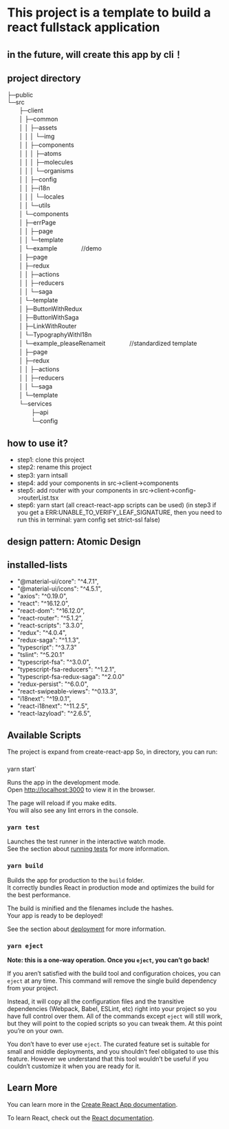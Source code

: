 # This project is a template to build a react fullstack application

## in the future, will create this app by cli！

## project directory
├─public  
└─src  
　　├─client  
　　│  ├─common  
　　│  │  ├─assets  
　　│  │  │  └─img  
　　│  │  ├─components  
　　│  │  │  ├─atoms  
　　│  │  │  ├─molecules  
　　│  │  │  └─organisms  
　　│  │  ├─config  
　　│  │  ├─i18n  
　　│  │  │  └─locales  
　　│  │  └─utils  
　　│  └─components  
　　│      ├─errPage  
　　│      │  ├─page  
　　│      │  └─template  
　　│      └─example　　　　//demo  
　　│          ├─page  
　　│          ├─redux  
　　│          │  ├─actions  
　　│          │  ├─reducers  
　　│          │  └─saga  
　　│          └─template  
　　│              ├─ButtonWithRedux  
　　│              ├─ButtonWithSaga  
　　│              ├─LinkWithRouter  
　　│              └─TypographyWithI18n  
　　│      └─example_pleaseRenameit　　　　//standardized template  
　　│          ├─page  
　　│          ├─redux  
　　│          │  ├─actions  
　　│          │  ├─reducers  
　　│          │  └─saga  
　　│          └─template  
　　└─services  
　　　　├─api  
　　　　└─config  

## how to use it?
- step1: clone this project
- step2: rename this project
- step3: yarn intsall　　
- step4: add your components in src->client->components
- step5: add router with your components in src->client->config->routerList.tsx
- step6: yarn start (all creact-react-app scripts can be used)
(in step3 if you get a ERR:UNABLE_TO_VERIFY_LEAF_SIGNATURE, then you need to run this in terminal: yarn config set strict-ssl false)
## design pattern:  Atomic Design

## installed-lists
-   "@material-ui/core": "^4.7.1",
-   "@material-ui/icons": "^4.5.1",
-   "axios": "^0.19.0",
-   "react": "^16.12.0",
-   "react-dom": "^16.12.0",
-   "react-router": "^5.1.2",
-   "react-scripts": "3.3.0",
-   "redux": "^4.0.4",
-   "redux-saga": "^1.1.3",
-   "typescript": "^3.7.3"
-   "tslint": "^5.20.1"
-   "typescript-fsa": "^3.0.0",
-   "typescript-fsa-reducers": "^1.2.1",
-   "typescript-fsa-redux-saga": "^2.0.0"
-   "redux-persist": "^6.0.0",
-   "react-swipeable-views": "^0.13.3",
-   "i18next": "^19.0.1",
-   "react-i18next": "^11.2.5",
-   "react-lazyload": "^2.6.5",


## Available Scripts
The project is expand from create-react-app
So, in  directory, you can run:

### 
yarn start`

Runs the app in the development mode.<br />
Open [http://localhost:3000](http://localhost:3000) to view it in the browser.

The page will reload if you make edits.<br />
You will also see any lint errors in the console.

### `yarn test`

Launches the test runner in the interactive watch mode.<br />
See the section about [running tests](https://facebook.github.io/create-react-app/docs/running-tests) for more information.

### `yarn build`

Builds the app for production to the `build` folder.<br />
It correctly bundles React in production mode and optimizes the build for the best performance.

The build is minified and the filenames include the hashes.<br />
Your app is ready to be deployed!

See the section about [deployment](https://facebook.github.io/create-react-app/docs/deployment) for more information.

### `yarn eject`

**Note: this is a one-way operation. Once you `eject`, you can’t go back!**

If you aren’t satisfied with the build tool and configuration choices, you can `eject` at any time. This command will remove the single build dependency from your project.

Instead, it will copy all the configuration files and the transitive dependencies (Webpack, Babel, ESLint, etc) right into your project so you have full control over them. All of the commands except `eject` will still work, but they will point to the copied scripts so you can tweak them. At this point you’re on your own.

You don’t have to ever use `eject`. The curated feature set is suitable for small and middle deployments, and you shouldn’t feel obligated to use this feature. However we understand that this tool wouldn’t be useful if you couldn’t customize it when you are ready for it.

## Learn More

You can learn more in the [Create React App documentation](https://facebook.github.io/create-react-app/docs/getting-started).

To learn React, check out the [React documentation](https://reactjs.org/).
